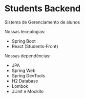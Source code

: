 # Students Backend

Sistema de Gerenciamento de alunos

Nossas tecnologias:
* Spring Boot
* React (Students-Front)

Nossas dependências:
* JPA
* Spring Web
* Spring DevTools
* H2 Database
* Lombok
* JUnit e Mockito
